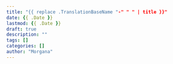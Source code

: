 ```yaml
---
title: "{{ replace .TranslationBaseName "-" " " | title }}"
date: {{ .Date }}
lastmod: {{ .Date }}
draft: true
description: ""
tags: []
categories: []
author: "Morgana"
---
```

